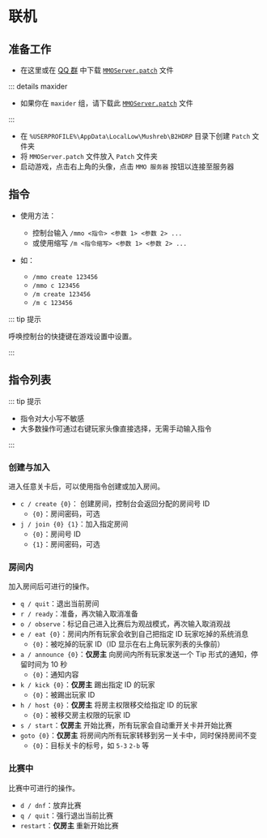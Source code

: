 # 联机

## 准备工作

- 在这里或在 [QQ 群](https://qm.qq.com/q/2mIPnK8JIk) 中下载 <a href="patches/release/MMOServer.patch" download>`MMOServer.patch`</a> 文件

::: details maxider

- 如果你在 `maxider` 组，请下载此 <a href="patches/maxider/MMOServer.patch" download>`MMOServer.patch`</a> 文件

:::

- 在 `%USERPROFILE%\AppData\LocalLow\Mushreb\B2HDRP` 目录下创建 `Patch` 文件夹
- 将 `MMOServer.patch` 文件放入 `Patch` 文件夹
- 启动游戏，点击右上角的头像，点击 `MMO 服务器` 按钮以连接至服务器

## 指令

- 使用方法：

  - 控制台输入 `/mmo <指令> <参数 1> <参数 2> ...`
  - 或使用缩写 `/m <指令缩写> <参数 1> <参数 2> ...`

- 如：
  - `/mmo create 123456`
  - `/mmo c 123456`
  - `/m create 123456`
  - `/m c 123456`

::: tip 提示

呼唤控制台的快捷键在游戏设置中设置。

:::

## 指令列表

::: tip 提示

- 指令对大小写不敏感
- 大多数操作可通过右键玩家头像直接选择，无需手动输入指令

:::

### 创建与加入

进入任意关卡后，可以使用指令创建或加入房间。

- `c / create {0}`： 创建房间，控制台会返回分配的房间号 ID
  - `{0}`：房间密码，可选
- `j / join {0} {1}`：加入指定房间
  - `{0}`：房间号 ID
  - `{1}`：房间密码，可选

### 房间内

加入房间后可进行的操作。

- `q / quit`：退出当前房间
- `r / ready`：准备，再次输入取消准备
- `o / observe`：标记自己进入比赛后为观战模式，再次输入取消观战
- `e / eat {0}`：房间内所有玩家会收到自己把指定 ID 玩家吃掉的系统消息
  - `{0}`：被吃掉的玩家 ID（ID 显示在右上角玩家列表的头像前）
- `a / announce {0}`：<span class="text-red">**仅房主**</span> 向房间内所有玩家发送一个 Tip 形式的通知，停留时间为 10 秒
  - `{0}`：通知内容
- `k / kick {0}`：<span class="text-red">**仅房主**</span> 踢出指定 ID 的玩家
  - `{0}`：被踢出玩家 ID
- `h / host {0}`：<span class="text-red">**仅房主**</span> 将房主权限移交给指定 ID 的玩家
  - `{0}`：被移交房主权限的玩家 ID
- `s / start`：<span class="text-red">**仅房主**</span> 开始比赛，所有玩家会自动重开关卡并开始比赛
- `goto {0}`：<span class="text-red">**仅房主**</span> 将房间内所有玩家转移到另一关卡中，同时保持房间不变
  - `{0}`：目标关卡的标号，如 `5-3` `2-b` 等

### 比赛中

比赛中可进行的操作。

- `d / dnf`：放弃比赛
- `q / quit`：强行退出当前比赛
- `restart`：<span class="text-red">**仅房主**</span> 重新开始比赛
